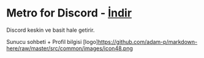 # Metro for Discord - [İndir](https://github.com/YCaaann/metro-for-discord/archive/master.zip)

Discord keskin ve basit hale getirir.

Sunucu sohbeti + Profil bilgisi
[logo]https://github.com/adam-p/markdown-here/raw/master/src/common/images/icon48.png
